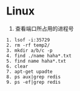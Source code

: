 # Linux

1. 查看端口所占用的进程号
```
1. lsof -i:35729
2. rm -rf temp2/
3. mkdir a/b/c -p
4. find ./name haha*.txt
5. find name haha*.txt
6. clear
7. apt-get upadte
8. ps aux|grep redis
9. ps -ef|grep redis
```
